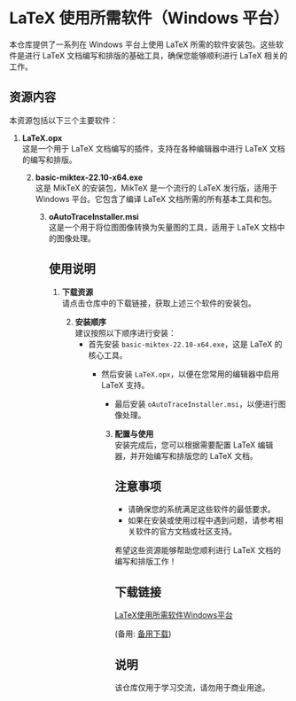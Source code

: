 # LaTeX 使用所需软件（Windows 平台）

本仓库提供了一系列在 Windows 平台上使用 LaTeX 所需的软件安装包。这些软件是进行 LaTeX 文档编写和排版的基础工具，确保您能够顺利进行 LaTeX 相关的工作。

## 资源内容

本资源包括以下三个主要软件：

1. **LaTeX.opx**  
   这是一个用于 LaTeX 文档编写的插件，支持在各种编辑器中进行 LaTeX 文档的编写和排版。

   2. **basic-miktex-22.10-x64.exe**  
      这是 MikTeX 的安装包，MikTeX 是一个流行的 LaTeX 发行版，适用于 Windows 平台。它包含了编译 LaTeX 文档所需的所有基本工具和包。

      3. **oAutoTraceInstaller.msi**  
         这是一个用于将位图图像转换为矢量图的工具，适用于 LaTeX 文档中的图像处理。

         ## 使用说明

         1. **下载资源**  
            请点击仓库中的下载链接，获取上述三个软件的安装包。

            2. **安装顺序**  
               建议按照以下顺序进行安装：
                  - 首先安装 `basic-miktex-22.10-x64.exe`，这是 LaTeX 的核心工具。
                     - 然后安装 `LaTeX.opx`，以便在您常用的编辑器中启用 LaTeX 支持。
                        - 最后安装 `oAutoTraceInstaller.msi`，以便进行图像处理。

                        3. **配置与使用**  
                           安装完成后，您可以根据需要配置 LaTeX 编辑器，并开始编写和排版您的 LaTeX 文档。

                           ## 注意事项

                           - 请确保您的系统满足这些软件的最低要求。
                           - 如果在安装或使用过程中遇到问题，请参考相关软件的官方文档或社区支持。

                           希望这些资源能够帮助您顺利进行 LaTeX 文档的编写和排版工作！

                           ## 下载链接
                           [LaTeX使用所需软件Windows平台](https://pan.quark.cn/s/d8eb4510453e) 

                           (备用: [备用下载](https://pan.baidu.com/s/1qYWc2RIx8FdxQrAysLl1NQ?pwd=1234))

                           ## 说明

                           该仓库仅用于学习交流，请勿用于商业用途。
